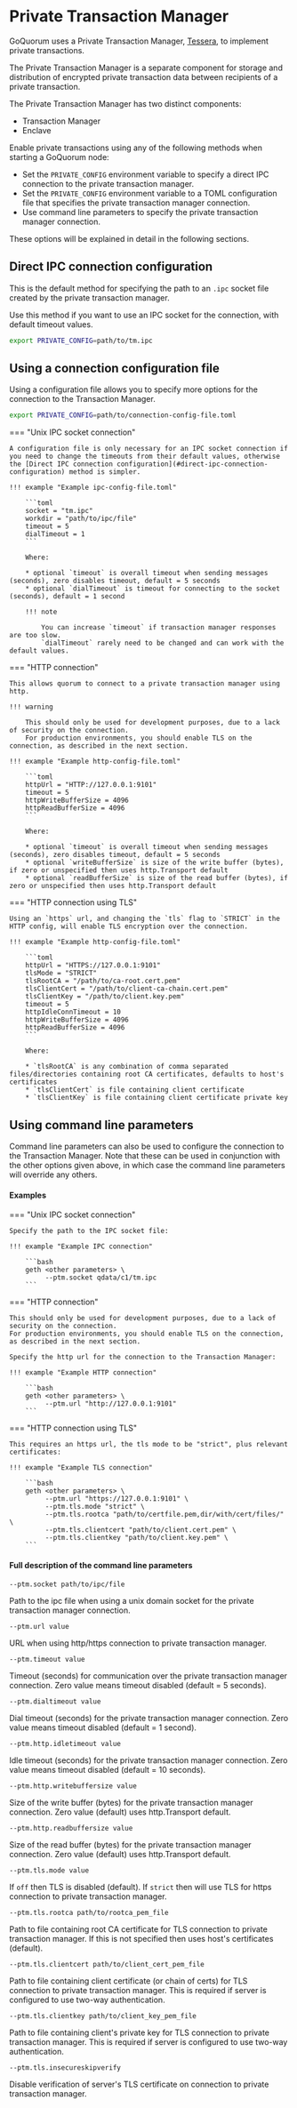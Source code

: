 # Private Transaction Manager

GoQuorum uses a Private Transaction Manager, [Tessera](https://docs.tessera.consensys.net), to implement
private transactions.

The Private Transaction Manager is a separate component for storage and distribution
of encrypted private transaction data between recipients of a private transaction.

The Private Transaction Manager has two distinct components:

* Transaction Manager
* Enclave

Enable private transactions using any of the following methods when starting a GoQuorum node:

* Set the `PRIVATE_CONFIG` environment variable to specify a direct IPC connection to the private transaction manager.
* Set the `PRIVATE_CONFIG` environment variable to a TOML configuration file that specifies the private transaction manager connection.
* Use command line parameters to specify the private transaction manager connection.

These options will be explained in detail in the following sections.

## Direct IPC connection configuration

This is the default method for specifying the path to an `.ipc` socket file created by the private transaction manager.

Use this method if you want to use an IPC socket for the connection, with default timeout values.

```bash
export PRIVATE_CONFIG=path/to/tm.ipc
```

## Using a connection configuration file

Using a configuration file allows you to specify more options for the connection to the Transaction Manager.

```bash
export PRIVATE_CONFIG=path/to/connection-config-file.toml
```

=== "Unix IPC socket connection"

    A configuration file is only necessary for an IPC socket connection if you need to change the timeouts from their default values, otherwise the [Direct IPC connection configuration](#direct-ipc-connection-configuration) method is simpler.

    !!! example "Example ipc-config-file.toml"

        ```toml
        socket = "tm.ipc"
        workdir = "path/to/ipc/file"
        timeout = 5
        dialTimeout = 1
        ```

        Where:

        * optional `timeout` is overall timeout when sending messages (seconds), zero disables timeout, default = 5 seconds
        * optional `dialTimeout` is timeout for connecting to the socket (seconds), default = 1 second

        !!! note

            You can increase `timeout` if transaction manager responses are too slow.
            `dialTimeout` rarely need to be changed and can work with the default values.

=== "HTTP connection"

    This allows quorum to connect to a private transaction manager using http.

    !!! warning

        This should only be used for development purposes, due to a lack of security on the connection.
        For production environments, you should enable TLS on the connection, as described in the next section.

    !!! example "Example http-config-file.toml"

        ```toml
        httpUrl = "HTTP://127.0.0.1:9101"
        timeout = 5
        httpWriteBufferSize = 4096
        httpReadBufferSize = 4096
        ```

        Where:

        * optional `timeout` is overall timeout when sending messages (seconds), zero disables timeout, default = 5 seconds
        * optional `writeBufferSize` is size of the write buffer (bytes), if zero or unspecified then uses http.Transport default
        * optional `readBufferSize` is size of the read buffer (bytes), if zero or unspecified then uses http.Transport default

=== "HTTP connection using TLS"

    Using an `https` url, and changing the `tls` flag to `STRICT` in the HTTP config, will enable TLS encryption over the connection.

    !!! example "Example http-config-file.toml"

        ```toml
        httpUrl = "HTTPS://127.0.0.1:9101"
        tlsMode = "STRICT"
        tlsRootCA = "/path/to/ca-root.cert.pem"
        tlsClientCert = "/path/to/client-ca-chain.cert.pem"
        tlsClientKey = "/path/to/client.key.pem"
        timeout = 5
        httpIdleConnTimeout = 10
        httpWriteBufferSize = 4096
        httpReadBufferSize = 4096
        ```

        Where:

        * `tlsRootCA` is any combination of comma separated files/directories containing root CA certificates, defaults to host's certificates
        * `tlsClientCert` is file containing client certificate
        * `tlsClientKey` is file containing client certificate private key

## Using command line parameters

Command line parameters can also be used to configure the connection to the Transaction Manager.
Note that these can be used in conjunction with the other options given above,
in which case the command line parameters will override any others.

#### Examples

=== "Unix IPC socket connection"

    Specify the path to the IPC socket file:

    !!! example "Example IPC connection"

        ```bash
        geth <other parameters> \
             --ptm.socket qdata/c1/tm.ipc
        ```

=== "HTTP connection"

    This should only be used for development purposes, due to a lack of security on the connection.
    For production environments, you should enable TLS on the connection, as described in the next section.

    Specify the http url for the connection to the Transaction Manager:

    !!! example "Example HTTP connection"

        ```bash
        geth <other parameters> \
             --ptm.url "http://127.0.0.1:9101"
        ```

=== "HTTP connection using TLS"

    This requires an https url, the tls mode to be "strict", plus relevant certificates:

    !!! example "Example TLS connection"

        ```bash
        geth <other parameters> \
             --ptm.url "https://127.0.0.1:9101" \
             --ptm.tls.mode "strict" \
             --ptm.tls.rootca "path/to/certfile.pem,dir/with/cert/files/" \
             --ptm.tls.clientcert "path/to/client.cert.pem" \
             --ptm.tls.clientkey "path/to/client.key.pem" \
        ```

#### Full description of the command line parameters

`--ptm.socket path/to/ipc/file`

Path to the ipc file when using a unix domain socket for the private transaction manager connection.

`--ptm.url value`

URL when using http/https connection to private transaction manager.

`--ptm.timeout value`

Timeout (seconds) for communication over the private transaction manager connection. Zero value means timeout disabled (default = 5 seconds).

`--ptm.dialtimeout value`

Dial timeout (seconds) for the private transaction manager connection. Zero value means timeout disabled (default = 1 second).

`--ptm.http.idletimeout value`

Idle timeout (seconds) for the private transaction manager connection. Zero value means timeout disabled (default = 10 seconds).

`--ptm.http.writebuffersize value`

Size of the write buffer (bytes) for the private transaction manager connection. Zero value (default) uses http.Transport default.

`--ptm.http.readbuffersize value`

Size of the read buffer (bytes) for the private transaction manager connection. Zero value (default) uses http.Transport default.

`--ptm.tls.mode value`

If `off` then TLS is disabled (default). If `strict` then will use TLS for https connection to private transaction manager.

`--ptm.tls.rootca path/to/rootca_pem_file`

Path to file containing root CA certificate for TLS connection to private transaction manager. If this is not specified then uses host's certificates (default).

`--ptm.tls.clientcert path/to/client_cert_pem_file`

Path to file containing client certificate (or chain of certs) for TLS connection to private transaction manager. This is required if server is configured to use two-way authentication.

`--ptm.tls.clientkey path/to/client_key_pem_file`

Path to file containing client's private key for TLS connection to private transaction manager. This is required if server is configured to use two-way authentication.

`--ptm.tls.insecureskipverify`

Disable verification of server's TLS certificate on connection to private transaction manager.
